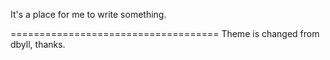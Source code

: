 It's a place for me to write something.





====================================
Theme is changed from dbyll, thanks.
